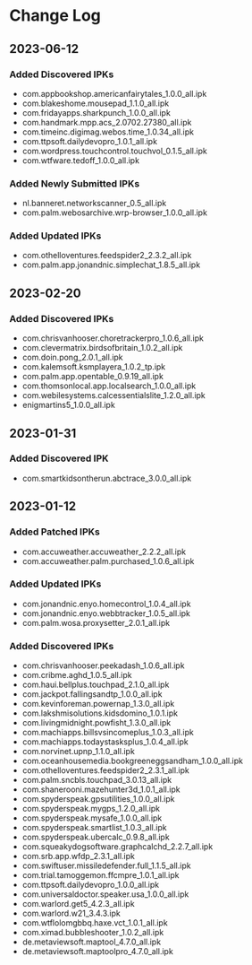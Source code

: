# Change Log

## 2023-06-12
### Added Discovered IPKs
- com.appbookshop.americanfairytales_1.0.0_all.ipk
- com.blakeshome.mousepad_1.1.0_all.ipk
- com.fridayapps.sharkpunch_1.0.0_all.ipk
- com.handmark.mpp.acs_2.0702.27380_all.ipk
- com.timeinc.digimag.webos.time_1.0.34_all.ipk
- com.ttpsoft.dailydevopro_1.0.1_all.ipk
- com.wordpress.touchcontrol.touchvol_0.1.5_all.ipk
- com.wtfware.tedoff_1.0.0_all.ipk

### Added Newly Submitted IPKs
- nl.banneret.networkscanner_0.5_all.ipk
- com.palm.webosarchive.wrp-browser_1.0.0_all.ipk

### Added Updated IPKs
- com.othelloventures.feedspider2_2.3.2_all.ipk
- com.palm.app.jonandnic.simplechat_1.8.5_all.ipk

## 2023-02-20
### Added Discovered IPKs
- com.chrisvanhooser.choretrackerpro_1.0.6_all.ipk
- com.clevermatrix.birdsofbritain_1.0.2_all.ipk
- com.doin.pong_2.0.1_all.ipk
- com.kalemsoft.ksmplayera_1.0.2_tp.ipk
- com.palm.app.opentable_0.9.19_all.ipk
- com.thomsonlocal.app.localsearch_1.0.0_all.ipk
- com.webilesystems.calcessentialslite_1.2.0_all.ipk
- enigmartins5_1.0.0_all.ipk

## 2023-01-31
### Added Discovered IPK
- com.smartkidsontherun.abctrace_3.0.0_all.ipk

## 2023-01-12
### Added Patched IPKs
- com.accuweather.accuweather_2.2.2_all.ipk
- com.accuweather.palm.purchased_1.0.6_all.ipk

### Added Updated IPKs
- com.jonandnic.enyo.homecontrol_1.0.4_all.ipk
- com.jonandnic.enyo.webbtracker_1.0.5_all.ipk
- com.palm.wosa.proxysetter_2.0.1_all.ipk

### Added Discovered IPKs
- com.chrisvanhooser.peekadash_1.0.6_all.ipk
- com.cribme.aghd_1.0.5_all.ipk
- com.haui.bellplus.touchpad_2.1.0_all.ipk
- com.jackpot.fallingsandtp_1.0.0_all.ipk
- com.kevinforeman.powernap_1.3.0_all.ipk
- com.lakshmisolutions.kidsdomino_1.0.1.ipk
- com.livingmidnight.powfisht_1.3.0_all.ipk
- com.machiapps.billsvsincomeplus_1.0.3_all.ipk
- com.machiapps.todaystasksplus_1.0.4_all.ipk
- com.norvinet.upnp_1.1.0_all.ipk
- com.oceanhousemedia.bookgreeneggsandham_1.0.0_all.ipk
- com.othelloventures.feedspider2_2.3.1_all.ipk
- com.palm.sncbls.touchpad_3.0.13_all.ipk
- com.shanerooni.mazehunter3d_1.0.1_all.ipk
- com.spyderspeak.gpsutilities_1.0.0_all.ipk
- com.spyderspeak.mygps_1.2.0_all.ipk
- com.spyderspeak.mysafe_1.0.0_all.ipk
- com.spyderspeak.smartlist_1.0.3_all.ipk
- com.spyderspeak.ubercalc_0.9.8_all.ipk
- com.squeakydogsoftware.graphcalchd_2.2.7_all.ipk
- com.srb.app.wfdp_2.3.1_all.ipk
- com.swiftuser.missiledefender.full_1.1.5_all.ipk
- com.trial.tamoggemon.ffcmpre_1.0.1_all.ipk
- com.ttpsoft.dailydevopro_1.0.0_all.ipk
- com.universaldoctor.speaker.usa_1.0.0_all.ipk
- com.warlord.get5_4.2.3_all.ipk
- com.warlord.w21_3.4.3.ipk
- com.wtflolomgbbq.haxe.vct_1.0.1_all.ipk
- com.ximad.bubbleshooter_1.0.2_all.ipk
- de.metaviewsoft.maptool_4.7.0_all.ipk
- de.metaviewsoft.maptoolpro_4.7.0_all.ipk
